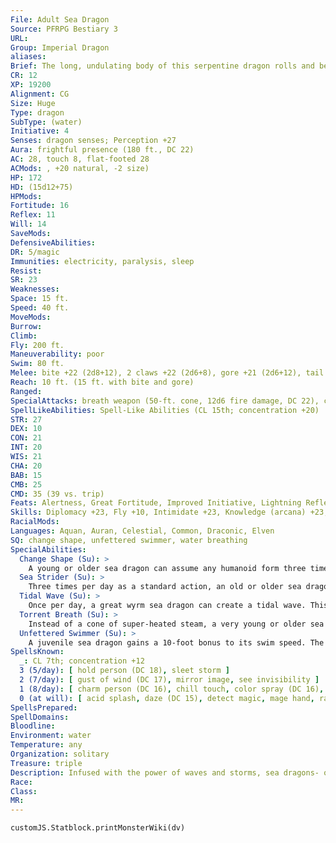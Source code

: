 ```yaml
---
File: Adult Sea Dragon
Source: PFRPG Bestiary 3
URL: 
Group: Imperial Dragon
aliases: 
Brief: The long, undulating body of this serpentine dragon rolls and bends with scales the color of the ocean's waves.
CR: 12
XP: 19200
Alignment: CG
Size: Huge
Type: dragon
SubType: (water)
Initiative: 4
Senses: dragon senses; Perception +27
Aura: frightful presence (180 ft., DC 22)
AC: 28, touch 8, flat-footed 28
ACMods: , +20 natural, -2 size)
HP: 172
HD: (15d12+75)
HPMods: 
Fortitude: 16
Reflex: 11
Will: 14
SaveMods: 
DefensiveAbilities: 
DR: 5/magic
Immunities: electricity, paralysis, sleep
Resist: 
SR: 23
Weaknesses: 
Space: 15 ft.
Speed: 40 ft.
MoveMods: 
Burrow: 
Climb: 
Fly: 200 ft.
Maneuverability: poor
Swim: 80 ft.
Melee: bite +22 (2d8+12), 2 claws +22 (2d6+8), gore +21 (2d6+12), tail slap +19 (2d6+12)
Reach: 10 ft. (15 ft. with bite and gore)
Ranged: 
SpecialAttacks: breath weapon (50-ft. cone, 12d6 fire damage, DC 22), crush (DC 22, 2d8+12), torrent breath
SpellLikeAbilities: Spell-Like Abilities (CL 15th; concentration +20)  At Will-call lightning (DC 18), create water, hydraulic push*
STR: 27
DEX: 10
CON: 21
INT: 20
WIS: 21
CHA: 20
BAB: 15
CMB: 25
CMD: 35 (39 vs. trip)
Feats: Alertness, Great Fortitude, Improved Initiative, Lightning Reflexes, Lunge, Multiattack, Weapon Focus (bite and claw)
Skills: Diplomacy +23, Fly +10, Intimidate +23, Knowledge (arcana) +23, Knowledge (geography) +23, Knowledge (nature) +23, Perception +27, Sense Motive +27, Stealth +10, Survival +23, Swim +34
RacialMods: 
Languages: Aquan, Auran, Celestial, Common, Draconic, Elven
SQ: change shape, unfettered swimmer, water breathing
SpecialAbilities:
  Change Shape (Su): >
    A young or older sea dragon can assume any humanoid form three times per day as if using polymorph.
  Sea Strider (Su): >
    Three times per day as a standard action, an old or older sea dragon can move from one body of water to another as if using the teleport spell (self only).
  Tidal Wave (Su): >
    Once per day, a great wyrm sea dragon can create a tidal wave. This ability is the same as the bronze dragon's ability of the same name (Bestiary 104).
  Torrent Breath (Su): >
    Instead of a cone of super-heated steam, a very young or older sea dragon can breathe a line of pressurized water twice the length of the sea dragon's cone breath weapon. This line deals bludgeoning damage.
  Unfettered Swimmer (Su): >
    A juvenile sea dragon gains a 10-foot bonus to its swim speed. The sea dragon's swim speed continues to increase by an additional 10 feet every two age categories. Furthermore, while swimming, the sea dragon is treated as if under the effects of the spell freedom of movement.
SpellsKnown:
  _: CL 7th; concentration +12
  3 (5/day): [ hold person (DC 18), sleet storm ]
  2 (7/day): [ gust of wind (DC 17), mirror image, see invisibility ]
  1 (8/day): [ charm person (DC 16), chill touch, color spray (DC 16), expeditious retreat, sleep (DC 16) ]
  0 (at will): [ acid splash, daze (DC 15), detect magic, mage hand, ray of frost, read magic, resistance ]
SpellsPrepared: 
SpellDomains: 
Bloodline: 
Environment: water
Temperature: any
Organization: solitary
Treasure: triple
Description: Infused with the power of waves and storms, sea dragons- or jiaolungs, as they are known in many lands-are draconic protectors of oceans and their creatures. Possessing tempestuous natures, sea dragons wander widely, sometimes claiming thousands of miles of ocean and coastlines as their protectorates.
Race: 
Class: 
MR: 
---
```

```dataviewjs
customJS.Statblock.printMonsterWiki(dv)
```
